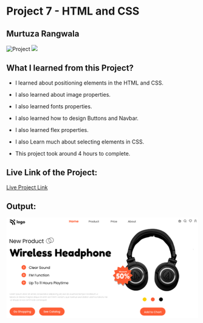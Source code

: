 # Project 7 - HTML and CSS

## Murtuza Rangwala

![Project](https://img.shields.io/badge/Project-7-brightgreen)
![](https://img.shields.io/badge/HTML-CSS-yellowgreen)

## What I learned from this Project?

- I learned about positioning elements in the HTML and CSS.

- I also learned about image properties.

- I also learned fonts properties.

- I also learned how to design Buttons and Navbar.

- I also learned flex properties.

- I also Learn much about selecting elements in CSS.

- This project took around 4 hours to complete.

## Live Link of the Project:

[Live Project Link](https://headphone-sell.netlify.app/)

## Output:

![Wireless Headphone](./thumbnail.png)
